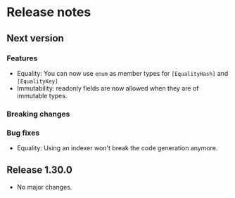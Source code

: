# Release notes

## Next version

### Features

* Equality: You can now use `enum` as member types for `[EqualityHash]` and `[EqualityKey]`
* Immutability: readonly fields are now allowed when they are of immutable types.

### Breaking changes

### Bug fixes
* Equality: Using an indexer won't break the code generation anymore.


## Release 1.30.0

 * No major changes.
